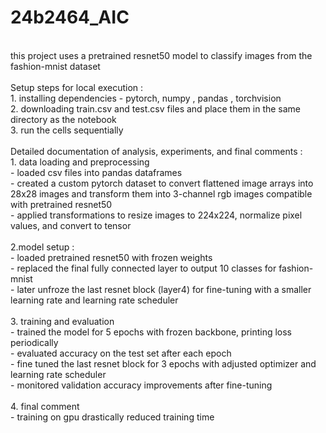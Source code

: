 # 24b2464_AIC
<br>
this project uses a pretrained resnet50 model to classify images from the fashion-mnist dataset
<br>
<br>
Setup steps for local execution :
<br>
1. installing dependencies - pytorch, numpy  , pandas , torchvision  <br>
2. downloading train.csv and test.csv files and place them in the same directory as the notebook<br>
3. run the cells sequentially<br>
<br>
Detailed documentation of analysis, experiments, and final comments :<br>
1. data loading and preprocessing <br>
- loaded csv files into pandas dataframes <br>
- created a custom pytorch dataset to convert flattened image arrays into 28x28 images and transform them into 3-channel rgb images compatible with pretrained resnet50<br>
- applied transformations to resize images to 224x224, normalize pixel values, and convert to tensor <br> <br>
2.model setup : <br>
- loaded pretrained resnet50 with frozen weights <br>
- replaced the final fully connected layer to output 10 classes for fashion-mnist <br>
- later unfroze the last resnet block (layer4) for fine-tuning with a smaller learning rate and learning rate scheduler <br> <br>
3. training and evaluation  <br>
-  trained the model for 5 epochs with frozen backbone, printing loss periodically <br>
- evaluated accuracy on the test set after each epoch <br>
- fine tuned the last resnet block for 3 epochs with adjusted optimizer and learning rate scheduler <br>
- monitored validation accuracy improvements after fine-tuning <br> <br>
4.  final comment <br>
- training on gpu drastically reduced training time  <br>



